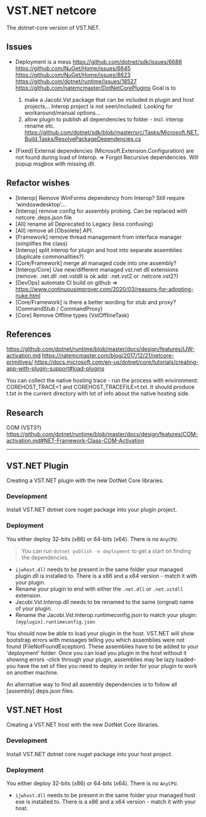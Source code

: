 # VST.NET netcore

The dotnet-core version of VST.NET.

## Issues

* Deployment is a mess
  https://github.com/dotnet/sdk/issues/6688
  https://github.com/NuGet/Home/issues/6645
  https://github.com/NuGet/Home/issues/8623
  https://github.com/dotnet/runtime/issues/18527
  https://github.com/natemcmaster/DotNetCorePlugins
  Goal is to 
  1. make a Jacobi.Vst package that can be included in plugin and host projects...
  Interop project is not seen/included. Looking for workaround/manual options...
  2. allow plugin to publish all dependencies to folder - incl. interop rename etc.
  https://github.com/dotnet/sdk/blob/master/src/Tasks/Microsoft.NET.Build.Tasks/ResolvePackageDependencies.cs

* [Fixed] External dependencies (Microsoft.Extension.Configuration) are not found during load of Interop.
    => Forgot Recursive dependencies. Will popup msgbox with missing dll.

## Refactor wishes

* [Interop] Remove WinForms dependency from Interop? Still require 'windoswdesktop'...
* [Interop] remove config for assembly probing. Can be replaced with netcore .deps.json file
* [All] rename all Deprecated to Legacy (less confusing)
* [All] remove all [Obsolete] API.
* [Framework] remove thread management from interface manager (simplifies the class)
* [Interop] split interop for plugin and host into separate assemblies (duplicate commonalities?).
* [Core/Framework] merge all managed code into one assembly?
* [Interop/Core] Use new/different managed vst.net dll extensions (remove: .net.dll   .net.vstdll is ok    add: .net.vst2 or .netcore.vst2?)
* [DevOps] automate CI build on github
    => https://www.continuousimprover.com/2020/03/reasons-for-adopting-nuke.html
* [Core/Framework] is there a better wording for stub and proxy? (CommandStub / CommandProxy)
* [Core] Remove Offline types (VstOfflineTask)

## References

https://github.com/dotnet/runtime/blob/master/docs/design/features/IJW-activation.md
https://natemcmaster.com/blog/2017/12/21/netcore-primitives/
https://docs.microsoft.com/en-us/dotnet/core/tutorials/creating-app-with-plugin-support#load-plugins

You can collect the native hosting trace - run the process with environment: COREHOST_TRACE=1 and COREHOST_TRACEFILE=t.txt.
It should produce t.txt in the current directory with lot of info about the native hosting side.

## Research

COM (VST3?)
https://github.com/dotnet/runtime/blob/master/docs/design/features/COM-activation.md#NET-Framework-Class-COM-Activation


---

## VST.NET Plugin

Creating a VST.NET plugin with the new DotNet Core libraries.

### Development

Install VST.NET dotnet core nuget package into your plugin project.

### Deployment

You either deploy 32-bits (x86) or 64-bits (x64). There is no `AnyCPU`.

> You can run `dotnet publish -o deployment` to get a start on finding the dependencies.

* `ijwhost.dll` needs to be present in the same folder your managed plugin dll is installed to. 
There is a x86 and a x64 version - match it with your plugin.
* Rename your plugin to end with either the `.net.dll` or `.net.vstdll` extension.
* Jacobi.Vst.Interop.dll needs to be renamed to the same (orignal) name of your plugin.
* Rename the Jacobi.Vst.Interop.runtimeconfig.json to match your plugin: `[myplugin].runtimeconfig.json`

You should now be able to load your plugin in the host. 
VST.NET will show bootstrap errors with messages telling you which assemblies were not found (FileNotFoundException).
These assemblies have to be added to your 'deployment' folder.
Once you can load you plugin in the host without it showing errors 
-click through your plugin, assemblies may be lazy loaded- 
you have the set of files you need to deploy in order for your plugin to work on another machine.

An alternative way to find all assembly dependencies is to follow all [assembly].deps.json files.

## VST.NET Host

Creating a VST.NET host with the new DotNet Core libraries.

### Development

Install VST.NET dotnet core nuget package into your host project.

### Deployment

You either deploy 32-bits (x86) or 64-bits (x64). There is no `AnyCPU`.

* `ijwhost.dll` needs to be present in the same folder your managed host exe is installed to. 
There is a x86 and a x64 version - match it with your host.
